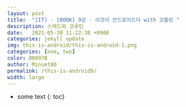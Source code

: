 ```yaml
---
layout: post
title:  "[IT] - [BOOK] 9강 - 이것이 안드로이드다 with 코틀린 "
description: 스레드와 코루틴
date:   2021-05-30 11:22:30 +0900
categories: jekyll update
img: this-is-android/this-is-android-1.png
categories: [one, two]
color: 00897B
author: Minuet80
permalink: /this-is-android9/
width: large
---
```


* some text
{: toc}


















<style>
.page-container {max-width: 1200px}‘’“”
</style>
